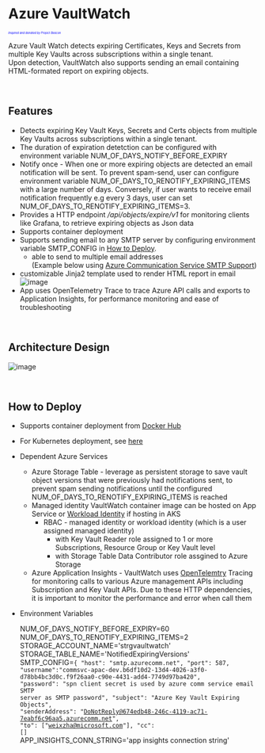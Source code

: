 # Azure VaultWatch  
<span style="font-size:0.4em;color:blue">*Inspired and donated by Project Beacon*</span>

Azure Vault Watch detects expiring Certificates, Keys and Secrets from multiple Key Vaults across subscriptions within a single tenant.  
Upon detection, VaultWatch also supports sending an email containing HTML-formated report on expiring objects.  

<br > 

## Features 
* Detects expiring Key Vault Keys, Secrets and Certs objects from multiple Key Vaults across subscriptions within a single tenant.
* The duration of expiration detetction can be configured with environment variable NUM_OF_DAYS_NOTIFY_BEFORE_EXPIRY
* Notify once - When one or more expiring objects are detected an email notification will be sent. To prevent spam-send, user can configure environment variable NUM_OF_DAYS_TO_RENOTIFY_EXPIRING_ITEMS with a large number of days. Conversely, if user wants to receive email notification frequently e.g every 3 days, user can set  NUM_OF_DAYS_TO_RENOTIFY_EXPIRING_ITEMS=3.
* Provides a HTTP endpoint */api/objects/expire/v1* for monitoring clients like Grafana, to retrieve expiring objects as Json data
* Supports container deployment
* Supports sending email to any SMTP server by configuring environment variable SMTP_CONFIG in [How to Deploy](#how-to-deploy).  
  * able to send to multiple email addresses  
  (Example below using [Azure Communication Service SMTP Support](https://learn.microsoft.com/en-us/azure/communication-services/concepts/email/email-smtp-overview))
* customizable Jinja2 template used to render HTML report in email
  ![image](https://github.com/user-attachments/assets/7263183c-8079-40b1-98ad-b2eee7d2fd05)
* App uses OpenTelemetry Trace to trace Azure API calls and exports to Application Insights, for performance monitoring and ease of troubleshooting

<br >

## Architecture Design  
![image](https://github.com/user-attachments/assets/2a395b81-f5e4-44bb-9154-5bd2c99270d1)



<br >  

## How to Deploy

* Supports container deployment from [Docker Hub](https://hub.docker.com/r/wxzd/azurevaultwatch)
* For Kubernetes deployment, see [here](https://github.com/weixian-zhang/AzureVaultWatch/tree/main/infra-as-code/kubernetes)
* Dependent Azure Services
  * Azure Storage Table - leverage as persistent storage to save vault object versions that were previously had notifications sent, to prevent spam sending notifications until the configured NUM_OF_DAYS_TO_RENOTIFY_EXPIRING_ITEMS is reached
  * Managed identity VaultWatch container image can be hosted on App Service or [Workload Identity](https://learn.microsoft.com/en-us/azure/aks/workload-identity-overview?tabs=dotnet) if hosting in AKS
    * RBAC - managed identity or workload identity (which is a user assigned managed identity)
      * with Key Vault Reader role assigned to 1 or more Subscriptions, Resource Group or Key Vault level
      * with Storage Table Data Contributor role assgined to Azure Storage
  * Azure Application Insights - VaultWatch uses [OpenTelemtry](https://learn.microsoft.com/en-us/azure/azure-monitor/app/opentelemetry-enable?tabs=aspnetcore) Tracing for monitoring calls to various Azure management APIs including Subscription and Key Vault APIs. Due to these HTTP dependencies, it is important to monitor the performance and error when call them
* Environment Variables
  
  NUM_OF_DAYS_NOTIFY_BEFORE_EXPIRY=60    
  NUM_OF_DAYS_TO_RENOTIFY_EXPIRING_ITEMS=2  
  STORAGE_ACCOUNT_NAME='strgvaultwatch'  
  STORAGE_TABLE_NAME='NotifiedExpiringVersions'  
  SMTP_CONFIG=<code>{
    "host": "smtp.azurecomm.net",
    "port": 587,
    "username":"commsvc-apac-dev.b6df10d2-13d4-4026-a3f0-d78bb4bc3d0c.f9f26aa0-c90e-4431-add4-7749d97ba420",
    "password": "spn client secret is used by azure comm service email SMTP server as SMTP password",
    "subject": "Azure Key Vault Expiring Objects",
    "senderAddress": "DoNotReply@674edb48-246c-4119-ac71-7eabf6c96aa5.azurecomm.net",
    "to": ["weixzha@microsoft.com"],
    "cc": []</code>  
  APP_INSIGHTS_CONN_STRING='app insights connection string'
